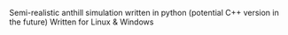 Semi-realistic anthill simulation written in python (potential C++ version in the future)
Written for Linux & Windows

